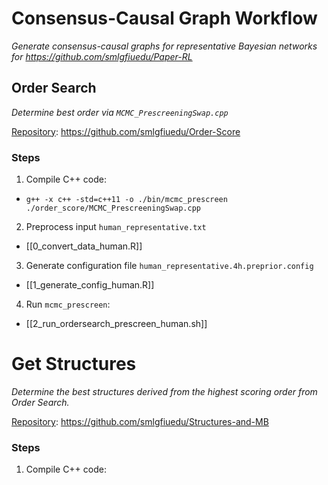 # Consensus-Causal Graph Workflow
*Generate consensus-causal graphs for representative Bayesian networks for https://github.com/smlgfiuedu/Paper-RL*
## Order Search
*Determine best order via `MCMC_PrescreeningSwap.cpp`*

<u>Repository</u>: https://github.com/smlgfiuedu/Order-Score
### Steps
1. Compile C++ code: 
- `g++ -x c++ -std=c++11 -o ./bin/mcmc_prescreen ./order_score/MCMC_PrescreeningSwap.cpp`

2. Preprocess input `human_representative.txt` 
- [[0_convert_data_human.R]]

3. Generate configuration file `human_representative.4h.preprior.config`
- [[1_generate_config_human.R]]

4. Run `mcmc_prescreen`:
- [[2_run_ordersearch_prescreen_human.sh]]

# Get Structures
*Determine the best structures derived from the highest scoring order from Order Search.*

<u>Repository</u>: https://github.com/smlgfiuedu/Structures-and-MB

### Steps
1. Compile C++ code:
